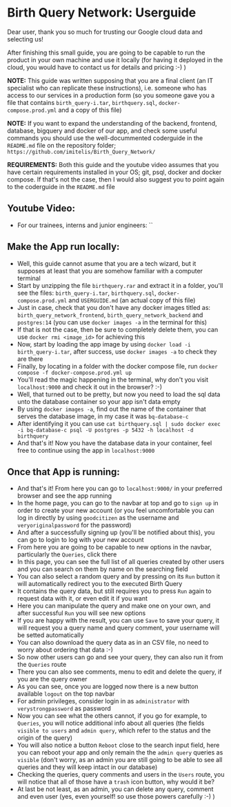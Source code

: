 # Birth Query Network: Userguide

Dear user, thank you so much for trusting our Google cloud data and selecting us!

After finishing this small guide, you are going to be capable to run the product in your own machine and use it locally (for having it deployed in the cloud, you would have to contact us for details and pricing :-) )


**NOTE:** This guide was written supposing that you are a final client (an IT specialist who can replicate these instructions), i.e. someone who has access to our services in a production form (so you someone gave you a file that contains `birth_query-i.tar`, `birthquery.sql`, `docker-compose.prod.yml` and a copy of this file)

**NOTE:** If you want to expand the understanding of the backend, frontend, database, bigquery and docker of our app, and check some useful commands you should use the well-docummented coderguide in the `README.md` file on the repository folder; `https://github.com/imitelis/Birth_Query_Network/`

**REQUIREMENTS:** Both this guide and the youtube video assumes that you have certain requirements installed in your OS; git, psql, docker and docker compose. If that's not the case, then I would also suggest you to point again to the coderguide in the `README.md` file


## Youtube Video:
  *  For our trainees, interns and junior engineers: ``


## Make the App run locally:
  *  Well, this guide cannot asume that you are a tech wizard, but it supposes at least that you are somehow familiar with a computer terminal
  *  Start by unzipping the file `birthquery.rar` and extract it in a folder, you'll see the files: `birth_query-i.tar`, `birthquery.sql`, `docker-compose.prod.yml` and `USERGUIDE.md` (an actual copy of this file)
  *  Just in case, check that you don't have any docker images titled as: `birth_query_network_frontend`, `birth_query_network_backend` and `postgres:14` (you can use `docker images -a` in the terminal for this)
  *  If that is not the case, then be sure to completely delete them, you can use `docker rmi <image_id>` for achieving this
  *  Now, start by loading the app image by using `docker load -i birth_query-i.tar`, after success, use `docker images -a` to check they are there
  *  Finally, by locating in a folder with the docker compose file, run `docker compose -f docker-compose.prod.yml up`
  *  You'll read the magic happening in the terminal, why don't you visit `localhost:9000` and check it out in the browser? :-)
  *  Well, that turned out to be pretty, but now you need to load the sql data unto the database container so your app isn't data empty
  *  By using `docker images -a`, find out the name of the container that serves the database image, in my case it was `bq-database-c`
  *  After identifying it you can use `cat birthquery.sql | sudo docker exec -i bq-database-c psql -U postgres -p 5432 -h localhost -d birthquery`
  *  And that's it! Now you have the database data in your container, feel free to continue using the app in `localhost:9000`


## Once that App is running:
  *  And that's it! From here you can go to `localhost:9000/` in your preferred browser and see the app running
  *  In the home page, you can go to the navbar at top and go to `sign up` in order to create your new account (or you feel uncomfortable you can log in directly by using `goodcitizen` as the username and `veryoriginalpassword` for the password)
  *  And after a successfully signing up (you'll be notified about this), you can go to login to log with your new account
  *  From here you are going to be capable to new options in the navbar, particularly the `Queries`, click there
  *  In this page, you can see the full list of all queries created by other users and you can search on them by name on the searching field
  *  You can also select a random query and by pressing on its `Run` button it will automatically redirect you to the executed Birth Query
  *  It contains the query data, but still requires you to press `Run` again to request data with it, or even edit it if you want
  *  Here you can manipulate the query and make one on your own, and after successful `Run` you will see new options
  *  If you are happy with the result, you can use `Save` to save your query, it will request you a query name and query comment, your username will be setted automatically
  *  You can also download the query data as in an CSV file, no need to worry about ordering that data :-)
  *  So now other users can go and see your query, they can also run it from the `Queries` route
  *  There you can also see comments, menu to edit and delete the query, if you are the query owner
  *  As you can see, once you are logged now there is a new button available `logout` on the top navbar
  *  For admin privileges, consider login in as `administrator` with `verystrongpassword` as password
  *  Now you can see what the others cannot, if you go for example, to `Queries`, you will notice additional info about all queries (the fields `visible to users` and `admin query`, which refer to the status and the origin of the query)
  *  You will also notice a button `Reboot` close to the search input field, here you can reboot your app and only remain the the `admin query` queries as `visible` (don't worry, as an admin you are still going to be able to see all queries and they will keep intact in our database)
  *  Checking the queries, query comments and users in the `Users` route, you will notice that all of those have a `trash` icon button, why would it be?
  *  At last be not least, as an admin, you can delete any query, comment and even user (yes, even yourself! so use those powers carefully :-) )

